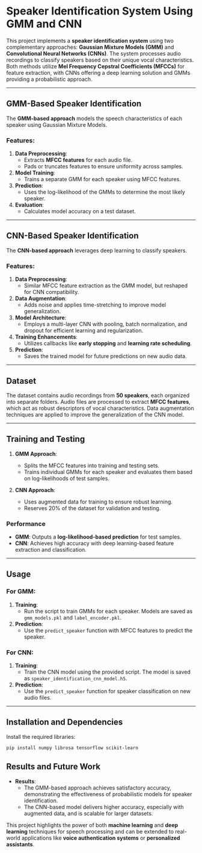 # Speaker Identification System Using GMM and CNN

This project implements a **speaker identification system** using two complementary approaches: **Gaussian Mixture Models (GMM)** and **Convolutional Neural Networks (CNNs)**. The system processes audio recordings to classify speakers based on their unique vocal characteristics. Both methods utilize **Mel Frequency Cepstral Coefficients (MFCCs)** for feature extraction, with CNNs offering a deep learning solution and GMMs providing a probabilistic approach.  

---

## GMM-Based Speaker Identification

The **GMM-based approach** models the speech characteristics of each speaker using Gaussian Mixture Models.  
### Features:
1. **Data Preprocessing**:  
   - Extracts **MFCC features** for each audio file.  
   - Pads or truncates features to ensure uniformity across samples.  
2. **Model Training**:  
   - Trains a separate GMM for each speaker using MFCC features.  
3. **Prediction**:  
   - Uses the log-likelihood of the GMMs to determine the most likely speaker.  
4. **Evaluation**:  
   - Calculates model accuracy on a test dataset.

---

## CNN-Based Speaker Identification

The **CNN-based approach** leverages deep learning to classify speakers.  
### Features:
1. **Data Preprocessing**:  
   - Similar MFCC feature extraction as the GMM model, but reshaped for CNN compatibility.  
2. **Data Augmentation**:  
   - Adds noise and applies time-stretching to improve model generalization.  
3. **Model Architecture**:  
   - Employs a multi-layer CNN with pooling, batch normalization, and dropout for efficient learning and regularization.  
4. **Training Enhancements**:  
   - Utilizes callbacks like **early stopping** and **learning rate scheduling**.  
5. **Prediction**:  
   - Saves the trained model for future predictions on new audio data.

---

## Dataset

The dataset contains audio recordings from **50 speakers**, each organized into separate folders. Audio files are processed to extract **MFCC features**, which act as robust descriptors of vocal characteristics. Data augmentation techniques are applied to improve the generalization of the CNN model.

---

## Training and Testing

1. **GMM Approach**:  
   - Splits the MFCC features into training and testing sets.  
   - Trains individual GMMs for each speaker and evaluates them based on log-likelihoods of test samples.  

2. **CNN Approach**:  
   - Uses augmented data for training to ensure robust learning.  
   - Reserves 20% of the dataset for validation and testing.  

### Performance
- **GMM**: Outputs a **log-likelihood-based prediction** for test samples.  
- **CNN**: Achieves high accuracy with deep learning-based feature extraction and classification.  

---

## Usage

### For GMM:
1. **Training**:
   - Run the script to train GMMs for each speaker. Models are saved as `gmm_models.pkl` and `label_encoder.pkl`.  
2. **Prediction**:
   - Use the `predict_speaker` function with MFCC features to predict the speaker.  

### For CNN:
1. **Training**:
   - Train the CNN model using the provided script. The model is saved as `speaker_identification_cnn_model.h5`.
2. **Prediction**:
   - Use the `predict_speaker` function for speaker classification on new audio files.  

---

## Installation and Dependencies

Install the required libraries:

```bash
pip install numpy librosa tensorflow scikit-learn
```



## Results and Future Work

- **Results**:  
  - The GMM-based approach achieves satisfactory accuracy, demonstrating the effectiveness of probabilistic models for speaker identification.  
  - The CNN-based model delivers higher accuracy, especially with augmented data, and is scalable for larger datasets.  

This project highlights the power of both **machine learning** and **deep learning** techniques for speech processing and can be extended to real-world applications like **voice authentication systems** or **personalized assistants**.
